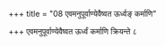 +++
title = "08 एवमनुपूर्वाण्येवैष्वत ऊर्ध्वङ् कर्माणि"

+++
एवमनुपूर्वाण्येवैष्वत ऊर्ध्वं कर्माणि क्रियन्ते ८